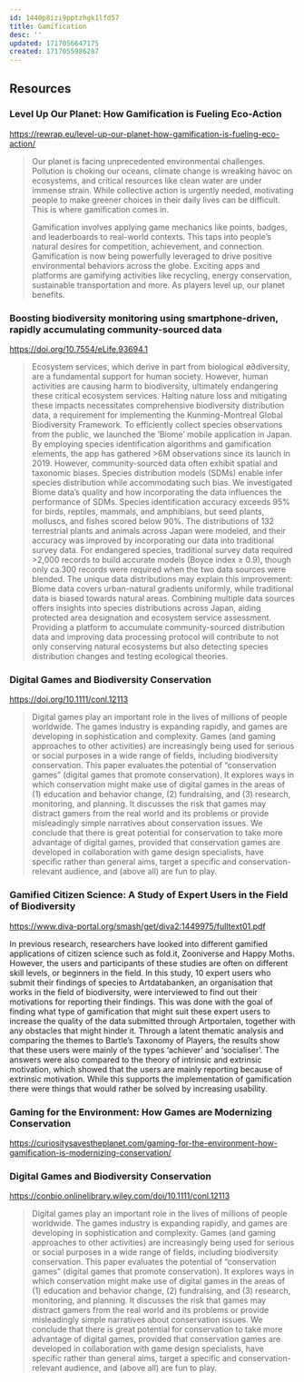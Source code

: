 ```yaml
---
id: 1440p8izi9pptzhgk1lfd57
title: Gamification
desc: ''
updated: 1717056647175
created: 1717055986287
---
```

## Resources


### Level Up Our Planet: How Gamification is Fueling Eco-Action
https://rewrap.eu/level-up-our-planet-how-gamification-is-fueling-eco-action/

> Our planet is facing unprecedented environmental challenges. Pollution is choking our oceans, climate change is wreaking havoc on ecosystems, and critical resources like clean water are under immense strain. While collective action is urgently needed, motivating people to make greener choices in their daily lives can be difficult. This is where gamification comes in.
> 
> Gamification involves applying game mechanics like points, badges, and leaderboards to real-world contexts. This taps into people’s natural desires for competition, achievement, and connection. Gamification is now being powerfully leveraged to drive positive environmental behaviors across the globe. Exciting apps and platforms are gamifying activities like recycling, energy conservation, sustainable transportation and more. As players level up, our planet benefits.

### Boosting biodiversity monitoring using smartphone-driven, rapidly accumulating community-sourced data
https://doi.org/10.7554/eLife.93694.1
> Ecosystem services, which derive in part from biological ø∂diversity, are a fundamental support for human society. However, human activities are causing harm to biodiversity, ultimately endangering these critical ecosystem services. Halting nature loss and mitigating these impacts necessitates comprehensive biodiversity distribution data, a requirement for implementing the Kunming-Montreal Global Biodiversity Framework. To efficiently collect species observations from the public, we launched the ‘Biome’ mobile application in Japan. By employing species identification algorithms and gamification elements, the app has gathered >6M observations since its launch in 2019. However, community-sourced data often exhibit spatial and taxonomic biases. Species distribution models (SDMs) enable infer species distribution while accommodating such bias. We investigated Biome data’s quality and how incorporating the data influences the performance of SDMs. Species identification accuracy exceeds 95% for birds, reptiles, mammals, and amphibians, but seed plants, molluscs, and fishes scored below 90%. The distributions of 132 terrestrial plants and animals across Japan were modeled, and their accuracy was improved by incorporating our data into traditional survey data. For endangered species, traditional survey data required >2,000 records to build accurate models (Boyce index ≥ 0.9), though only ca.300 records were required when the two data sources were blended. The unique data distributions may explain this improvement: Biome data covers urban-natural gradients uniformly, while traditional data is biased towards natural areas. Combining multiple data sources offers insights into species distributions across Japan, aiding protected area designation and ecosystem service assessment. Providing a platform to accumulate community-sourced distribution data and improving data processing protocol will contribute to not only conserving natural ecosystems but also detecting species distribution changes and testing ecological theories.



### Digital Games and Biodiversity Conservation
https://doi.org/10.1111/conl.12113

> Digital games play an important role in the lives of millions of people worldwide. The games industry is expanding rapidly, and games are developing in sophistication and complexity. Games (and gaming approaches to other activities) are increasingly being used for serious or social purposes in a wide range of fields, including biodiversity conservation. This paper evaluates the potential of “conservation games” (digital games that promote conservation). It explores ways in which conservation might make use of digital games in the areas of (1) education and behavior change, (2) fundraising, and (3) research, monitoring, and planning. It discusses the risk that games may distract gamers from the real world and its problems or provide misleadingly simple narratives about conservation issues. We conclude that there is great potential for conservation to take more advantage of digital games, provided that conservation games are developed in collaboration with game design specialists, have specific rather than general aims, target a specific and conservation-relevant audience, and (above all) are fun to play.

### Gamified Citizen Science: A Study of Expert Users in the Field of Biodiversity
https://www.diva-portal.org/smash/get/diva2:1449975/fulltext01.pdf

In previous research, researchers have looked into different
gamified applications of citizen science such as fold.it,
Zooniverse and Happy Moths. However, the users and
participants of these studies are often on different skill
levels, or beginners in the field. In this study, 10 expert
users who submit their findings of species to
Artdatabanken, an organisation that works in the field of
biodiversity, were interviewed to find out their motivations
for reporting their findings. This was done with the goal of
finding what type of gamification that might suit these
expert users to increase the quality of the data submitted
through Artportalen, together with any obstacles that might
hinder it. Through a latent thematic analysis and comparing
the themes to Bartle’s Taxonomy of Players, the results
show that these users were mainly of the types ‘achiever’
and ‘socialiser’. The answers were also compared to the
theory of intrinsic and extrinsic motivation, which showed
that the users are mainly reporting because of extrinsic
motivation. While this supports the implementation of
gamification there were things that would rather be solved
by increasing usability.

### Gaming for the Environment: How Games are Modernizing Conservation
https://curiositysavestheplanet.com/gaming-for-the-environment-how-gamification-is-modernizing-conservation/


### Digital Games and Biodiversity Conservation
https://conbio.onlinelibrary.wiley.com/doi/10.1111/conl.12113

> Digital games play an important role in the lives of millions of people worldwide. The games industry is expanding rapidly, and games are developing in sophistication and complexity. Games (and gaming approaches to other activities) are increasingly being used for serious or social purposes in a wide range of fields, including biodiversity conservation. This paper evaluates the potential of “conservation games” (digital games that promote conservation). It explores ways in which conservation might make use of digital games in the areas of (1) education and behavior change, (2) fundraising, and (3) research, monitoring, and planning. It discusses the risk that games may distract gamers from the real world and its problems or provide misleadingly simple narratives about conservation issues. We conclude that there is great potential for conservation to take more advantage of digital games, provided that conservation games are developed in collaboration with game design specialists, have specific rather than general aims, target a specific and conservation-relevant audience, and (above all) are fun to play.